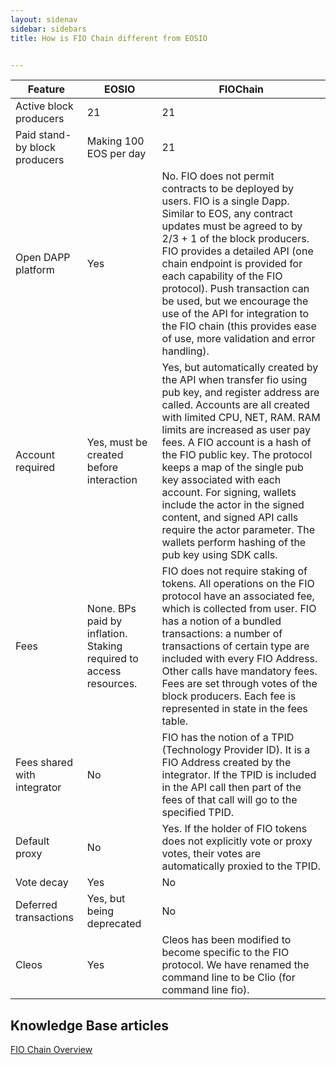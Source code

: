 ```yaml
---
layout: sidenav
sidebar: sidebars
title: How is FIO Chain different from EOSIO


---
```


|Feature|EOSIO|FIOChain|
|---|---|---|
|Active block producers|21|21|
|Paid stand-by block producers|Making 100 EOS per day|21|
|Open DAPP platform|Yes|No. FIO does not permit contracts to be deployed by users. FIO is a single Dapp. Similar to EOS, any contract updates must be agreed to by 2/3 + 1 of the block producers. FIO provides a detailed API (one chain endpoint is provided for each capability of the FIO protocol). Push transaction can be used, but we encourage the use of the API for integration to the FIO chain (this provides ease of use, more validation and error handling).|
|Account required|Yes, must be created before interaction|Yes, but automatically created by the API when transfer fio using pub key, and register address are called. Accounts are all created with limited CPU, NET, RAM. RAM limits are increased as user pay fees. A FIO account is a hash of the FIO public key. The protocol keeps a map of the single pub key associated with each account. For signing, wallets include the actor in the signed content, and signed API calls require the actor parameter. The wallets perform hashing of the pub key using SDK calls.|
|Fees|None. BPs paid by inflation. Staking required to access resources.|FIO does not require staking of tokens. All operations on the FIO protocol have an associated fee, which is collected from user. FIO has a notion of a bundled transactions: a number of transactions of certain type are included with every FIO Address. Other calls have mandatory fees. Fees are set through votes of the block producers. Each fee is represented in state in the fees table.|
|Fees shared with integrator|No|FIO has the notion of a TPID (Technology Provider ID). It is a FIO Address created by the integrator. If the TPID is included in the API call then part of the fees of that call will go to the specified TPID.|
|Default proxy|No|Yes. If the holder of FIO tokens does not explicitly vote or proxy votes, their votes are automatically proxied to the TPID.|
|Vote decay|Yes|No|
|Deferred transactions|Yes, but being deprecated|No|
|Cleos|Yes|Cleos has been modified to become specific to the FIO protocol. We have renamed the command line to be Clio (for command line fio).|

## Knowledge Base articles

[FIO Chain Overview](https://kb.fioprotocol.io/fio-chain/overview)
